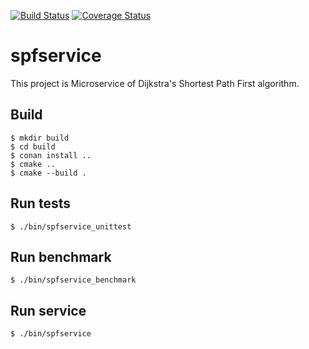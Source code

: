 [![Build Status](https://travis-ci.com/bonewell/spfservice.svg?branch=master)](https://travis-ci.com/bonewell/spfservice)
[![Coverage Status](https://coveralls.io/repos/github/bonewell/spfservice/badge.svg?branch=master)](https://coveralls.io/github/bonewell/spfservice?branch=master)

# spfservice
This project is Microservice of Dijkstra's Shortest Path First algorithm.

## Build
```Shell
$ mkdir build
$ cd build
$ conan install ..
$ cmake ..
$ cmake --build .
```

## Run tests
```Shell
$ ./bin/spfservice_unittest
```

## Run benchmark
```Shell
$ ./bin/spfservice_benchmark
```

## Run service
```Shell
$ ./bin/spfservice
```
